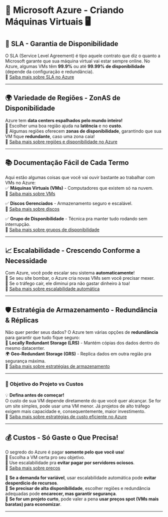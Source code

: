# 🚀 Microsoft Azure - Criando Máquinas Virtuais 🖥️  

## 🌟 SLA - Garantia de Disponibilidade  
O SLA (Service Level Agreement) é tipo aquele contrato que diz o quanto a Microsoft garante que sua máquina virtual vai estar sempre online. No Azure, algumas VMs têm **99.9%** ou até **99.99% de disponibilidade** (depende da configuração e redundância).  
🔗 [Saiba mais sobre SLA no Azure](https://learn.microsoft.com/pt-br/azure/virtual-machines/sla)  

---  

## 🌍 Variedade de Regiões - ZonAS de Disponibilidade  
Azure tem **data centers espalhados pelo mundo inteiro!**  
🔹 Escolher uma boa região ajuda na **latência** e no **custo**.  
🔹 Algumas regiões oferecem **zonas de disponibilidade**, garantindo que sua VM fique **redundante**, caso uma zona caia!  
🔗 [Saiba mais sobre regiões e disponibilidade no Azure](https://learn.microsoft.com/pt-br/azure/availability-zones/az-overview)  

---  

## 📚 Documentação Fácil de Cada Termo  
Aqui estão algumas coisas que você vai ouvir bastante ao trabalhar com VMs no Azure:  
✅ **Máquinas Virtuais (VMs)** - Computadores que existem só na nuvem.  
🔗 [Saiba mais sobre VMs](https://learn.microsoft.com/pt-br/azure/virtual-machines/)  

✅ **Discos Gerenciados** - Armazenamento seguro e escalável.  
🔗 [Saiba mais sobre discos](https://learn.microsoft.com/pt-br/azure/virtual-machines/managed-disks-overview)  

✅ **Grupo de Disponibilidade** - Técnica pra manter tudo rodando sem interrupção.  
🔗 [Saiba mais sobre grupos de disponibilidade](https://learn.microsoft.com/pt-br/azure/virtual-machines/availability-set-overview)  

---  

## 📈 Escalabilidade - Crescendo Conforme a Necessidade  
Com Azure, você pode escalar seu sistema **automaticamente**!  
🔹 Se seu site bombar, o Azure cria novas VMs sem você precisar mexer.  
🔹 Se o tráfego cair, ele diminui pra não gastar dinheiro à toa!  
🔗 [Saiba mais sobre escalabilidade automática](https://learn.microsoft.com/pt-br/azure/virtual-machine-scale-sets/)  

---  

## 🛡️ Estratégia de Armazenamento - Redundância & Réplicas  
Não quer perder seus dados? O Azure tem várias opções de **redundância** para garantir que tudo fique seguro:  
💾 **Locally Redundant Storage (LRS)** - Mantém cópias dos dados dentro do mesmo datacenter.  
🌍 **Geo-Redundant Storage (GRS)** - Replica dados em outra região pra segurança máxima.  
🔗 [Saiba mais sobre estratégias de armazenamento](https://learn.microsoft.com/pt-br/azure/storage/common/storage-redundancy)  

---  

### 🎯 Objetivo do Projeto vs Custos  
💡 **Defina antes de começar!**  
O custo de sua VM depende diretamente do que você quer alcançar. Se for um site simples, pode usar uma VM menor. Já projetos de alto tráfego exigem mais capacidade e, consequentemente, maior investimento.  
🔗 [Saiba mais sobre estratégias de custo eficiente no Azure](https://learn.microsoft.com/pt-br/azure/cost-management/)  

---  

## 💰 Custos - Só Gaste o Que Precisa!  
O segredo do Azure é pagar **somente pelo que você usa**!  
🔹 Escolha a VM certa pro seu objetivo.  
🔹 Use escalabilidade pra **evitar pagar por servidores ociosos**.  
🔗 [Saiba mais sobre preços](https://azure.microsoft.com/pt-br/pricing/)  


🔹 **Se a demanda for variável**, usar escalabilidade automática pode **evitar desperdício de recursos**.  
🔹 **Se precisar de alta disponibilidade**, escolher regiões e redundância adequadas pode **encarecer, mas garantir segurança**.  
🔹 **Se for um projeto curto**, pode valer a pena **usar preços spot (VMs mais baratas) para economizar**.  

---
